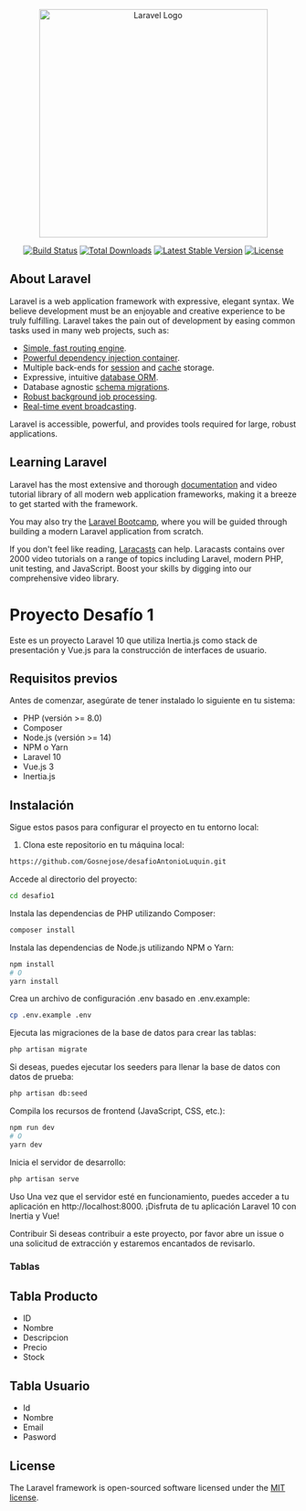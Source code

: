 <p align="center"><a href="https://laravel.com" target="_blank"><img src="https://raw.githubusercontent.com/laravel/art/master/logo-lockup/5%20SVG/2%20CMYK/1%20Full%20Color/laravel-logolockup-cmyk-red.svg" width="400" alt="Laravel Logo"></a></p>

<p align="center">
<a href="https://github.com/laravel/framework/actions"><img src="https://github.com/laravel/framework/workflows/tests/badge.svg" alt="Build Status"></a>
<a href="https://packagist.org/packages/laravel/framework"><img src="https://img.shields.io/packagist/dt/laravel/framework" alt="Total Downloads"></a>
<a href="https://packagist.org/packages/laravel/framework"><img src="https://img.shields.io/packagist/v/laravel/framework" alt="Latest Stable Version"></a>
<a href="https://packagist.org/packages/laravel/framework"><img src="https://img.shields.io/packagist/l/laravel/framework" alt="License"></a>
</p>

## About Laravel

Laravel is a web application framework with expressive, elegant syntax. We believe development must be an enjoyable and creative experience to be truly fulfilling. Laravel takes the pain out of development by easing common tasks used in many web projects, such as:

- [Simple, fast routing engine](https://laravel.com/docs/routing).
- [Powerful dependency injection container](https://laravel.com/docs/container).
- Multiple back-ends for [session](https://laravel.com/docs/session) and [cache](https://laravel.com/docs/cache) storage.
- Expressive, intuitive [database ORM](https://laravel.com/docs/eloquent).
- Database agnostic [schema migrations](https://laravel.com/docs/migrations).
- [Robust background job processing](https://laravel.com/docs/queues).
- [Real-time event broadcasting](https://laravel.com/docs/broadcasting).

Laravel is accessible, powerful, and provides tools required for large, robust applications.

## Learning Laravel

Laravel has the most extensive and thorough [documentation](https://laravel.com/docs) and video tutorial library of all modern web application frameworks, making it a breeze to get started with the framework.

You may also try the [Laravel Bootcamp](https://bootcamp.laravel.com), where you will be guided through building a modern Laravel application from scratch.

If you don't feel like reading, [Laracasts](https://laracasts.com) can help. Laracasts contains over 2000 video tutorials on a range of topics including Laravel, modern PHP, unit testing, and JavaScript. Boost your skills by digging into our comprehensive video library.

# Proyecto Desafío 1

Este es un proyecto Laravel 10 que utiliza Inertia.js como stack de presentación y Vue.js para la construcción de interfaces de usuario.

## Requisitos previos

Antes de comenzar, asegúrate de tener instalado lo siguiente en tu sistema:

- PHP (versión >= 8.0)
- Composer
- Node.js (versión >= 14)
- NPM o Yarn
- Laravel 10
- Vue.js 3
- Inertia.js
## Instalación

Sigue estos pasos para configurar el proyecto en tu entorno local:

1. Clona este repositorio en tu máquina local:

```bash
https://github.com/Gosnejose/desafioAntonioLuquin.git
```
Accede al directorio del proyecto:
```bash
cd desafio1
```
Instala las dependencias de PHP utilizando Composer:
```bash
composer install

```
Instala las dependencias de Node.js utilizando NPM o Yarn:
```bash
npm install
# O
yarn install

```
Crea un archivo de configuración .env basado en .env.example:
```bash
cp .env.example .env

```
Ejecuta las migraciones de la base de datos para crear las tablas:

```bash
php artisan migrate

```
Si deseas, puedes ejecutar los seeders para llenar la base de datos con datos de prueba:
```bash
php artisan db:seed

```
Compila los recursos de frontend (JavaScript, CSS, etc.):
```bash
npm run dev
# O
yarn dev

```
Inicia el servidor de desarrollo:
```bash
php artisan serve

```

Uso
Una vez que el servidor esté en funcionamiento, puedes acceder a tu aplicación en http://localhost:8000. ¡Disfruta de tu aplicación Laravel 10 con Inertia y Vue!

Contribuir
Si deseas contribuir a este proyecto, por favor abre un issue o una solicitud de extracción y estaremos encantados de revisarlo.

 ### Tablas

## Tabla Producto
- ID
- Nombre
- Descripcion
- Precio
- Stock

## Tabla Usuario
- Id
- Nombre
- Email
- Pasword

## License

The Laravel framework is open-sourced software licensed under the [MIT license](https://opensource.org/licenses/MIT).
